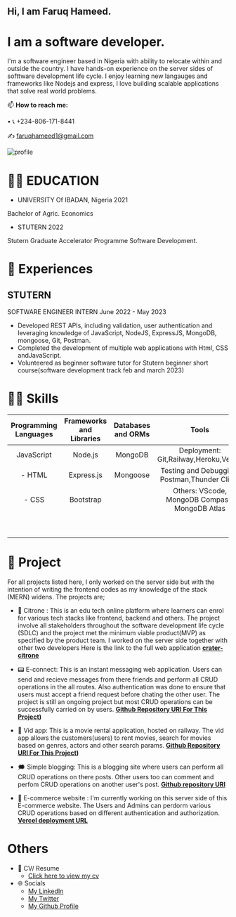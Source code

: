 ## Hi, I am Faruq Hameed.
# I am a software developer.

I'm a software engineer based in Nigeria with ability to relocate within and outside the country. I have hands-on experience on the server sides of softtware development life cycle. I enjoy learning new langauges and frameworks like Nodejs and express, I love building scalable applications that solve real world problems.


📫  **How to reach me:** 
[^1]:
  • 📞 +234-806-171-8441
[^1]:
✍ faruqhameed1@gmail.com
[^1]:
![profile](https://user-images.githubusercontent.com/108727947/236615977-82faf984-84c3-4eba-8e79-1ab9d17001c5.jpg)

# 👨‍🎓 EDUCATION
* UNIVERSITY Of IBADAN, Nigeria 2021
[^1]:

Bachelor of Agric. Economics

[^1]:

* STUTERN 2022
[^1]:
Stutern Graduate Accelerator Programme Software Development.
[^2]:

# 🏢 Experiences

## STUTERN
SOFTWARE ENGINEER INTERN
June 2022 - May 2023
* Developed REST APIs, including validation, user authentication and leveraging knowledge of JavaScript, NodeJS, ExpressJS, MongoDB, mongoose, Git, Postman.
* Completed the development of multiple web applications with Html, CSS andJavaScript.
* Volunteered as beginner software tutor for Stutern beginner short course(software development track feb and march 2023)

##

# 👩‍💻 Skills

| Programming Languages |  Frameworks and Libraries | Databases and ORMs | Tools | Methodologies |
| :---:        | :---: | :---: |    :---:      | :---: |
| JavaScript   | Node.js | MongoDB |Deployment: Git,Railway,Heroku,Vercel    | Agile software development    |
| - HTML    |  Express.js | Mongoose | Testing and Debugging: Postman,Thunder Client    | Test-driven development (TDD)      |
| - CSS    | Bootstrap |   | Others:  VScode, MongoDB Compass, MongoDB Atlas    | Continuous Integration/Continuous Deployment (CI/CD)      |
|   | |  |   | RESTful APIs   |
|     | |  |   | Microservices   |



# 🔭 Project
For all projects listed here, I only worked on the server side but with the intention of writing the frontend codes as my knowledge of the stack (MERN) widens. The projects are;
- 🏫 Citrone : This is an edu tech online platform where learners can enrol for various tech stacks like frontend, backend and others. The project involve all stakeholders throughout the software development life cycle (SDLC) and the project met the minimum viable product(MVP) as specified by the product team.
I worked on the server side together with other two developers
Here is the link to the full web application **[crater-citrone](https://citrone-redesign-crater.vercel.app/)**
- 📟 E-connect: This is an instant messaging web application. Users can send and recieve messages from there friends and perform all CRUD operations in the all routes. Also authentication was done to ensure that users must accept a friend request before chating the other user. The project is still an ongoing project but most CRUD operations can be successfully carried on by users. **[Github Repository URl For This Project](https://github.com/Faruq-Hameed/vid_project))**
- 🎥 Vid app: This is a movie rental application, hosted on railway. The vid app allows the customers(users) to rent movies, search for movies based on genres, actors and other search params. **[Github Repository URl For This Project](https://github.com/Faruq-Hameed/vid_project))**

- 🗯️ Simple blogging: This is a blogging site where users can perform all CRUD operations on there posts. Other users too can comment and perfom CRUD operations on another user's post. **[Github repository URl](https://github.com/Faruq-Hameed/simple_blogging)**

- 🚐 E-commerce website : I'm currently working on this server side of this E-commerce website. The Users and Admins can perdorm various CRUD operations based on different authentication and authorization.  **[Vercel deployment URL](https://faruq-e-commerce.vercel.app/)**
# Others
* 📄 CV/ Resume 
  - [Click here to view my cv](https://drive.google.com/file/d/1sywrBzFoohwJ8BTgR7rXsbSjTO7dmzxg/view?usp=share_link)
* 🌐 Socials
  - [My LinkedIn](https://www.linkedin.com/in/faruq-hameed1)
  - [My Twitter](https://twitter.com/King_Flourish)
  - [My Github Profile](https://github.com/Faruq-Hameed/)
